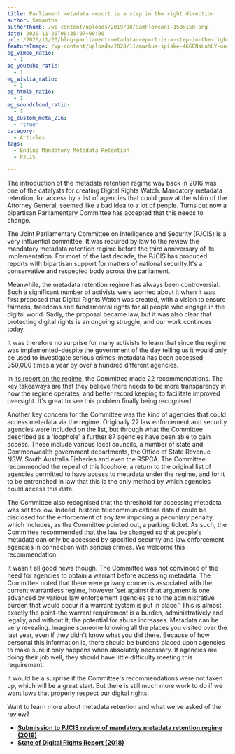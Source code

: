 ```yaml
---
title: Parliament metadata report is a step in the right direction
author: Samantha
authorThumb: /wp-content/uploads/2019/08/SamFloreani-150x150.png
date: 2020-11-20T00:35:07+00:00
url: /2020/11/20/blog-parliament-metadata-report-is-a-step-in-the-right-direction/
featureImage: /wp-content/uploads/2020/11/markus-spiske-466ENaLuhLY-unsplash.jpg
eg_vimeo_ratio:
  - 1
eg_youtube_ratio:
  - 1
eg_wistia_ratio:
  - 1
eg_html5_ratio:
  - 1
eg_soundcloud_ratio:
  - 1
eg_custom_meta_216:
  - 'true'
category:
  - Articles
tags:
  - Ending Mandatory Metadata Retention
  - PJCIS

---
```

The introduction of the metadata retention regime way back in 2016 was one of the catalysts for creating Digital Rights Watch. Mandatory metadata retention, for access by a list of agencies that could grow at the whim of the Attorney General, seemed like a bad idea to a lot of people. Turns out now a bipartisan Parliamentary Committee has accepted that this needs to change.

The Joint Parliamentary Committee on Intelligence and Security (PJCIS) is a very influential committee. It was required by law to the review the mandatory metadata retention regime before the third anniversary of its implementation. For most of the last decade, the PJCIS has produced reports with bipartisan support for matters of national security.It's a conservative and respected body across the parliament.

Meanwhile, the metadata retention regime has always been controversial. Such a significant number of activists were worried about it when it was first proposed that Digital Rights Watch was created, with a vision to ensure fairness, freedoms and fundamental rights for all people who engage in the digital world. Sadly, the proposal became law, but it was also clear that protecting digital rights is an ongoing struggle, and our work continues today.

It was therefore no surprise for many activists to learn that since the regime was implemented–despite the government of the day telling us it would only be used to investigate serious crimes–metadata has been accessed 350,000 times a year by over a hundred different agencies.

In [its report on the regime][1], the Committee made 22 recommendations. The key takeaways are that they believe there needs to be more transparency in how the regime operates, and better record keeping to facilitate improved oversight. It's great to see this problem finally being recognised.

Another key concern for the Committee was the kind of agencies that could access metadata via the regime. Originally 22 law enforcement and security agencies were included on the list, but through what the Committee described as a 'loophole' a further 87 agencies have been able to gain access. These include various local councils, a number of state and Commonwealth government departments, the Office of State Revenue NSW, South Australia Fisheries and even the RSPCA. The Committee recommended the repeal of this loophole, a return to the original list of agencies permitted to have access to metadata under the regime, and for it to be entrenched in law that this is the only method by which agencies could access this data.

The Committee also recognised that the threshold for accessing metadata was set too low. Indeed, historic telecommunications data if could be disclosed for the enforcement of any law imposing a pecuniary penalty, which includes, as the Committee pointed out, a parking ticket. As such, the Committee recommended that the law be changed so that people's metadata can only be accessed by specified security and law enforcement agencies in connection with serious crimes. We welcome this recommendation.

It wasn't all good news though. The Committee was not convinced of the need for agencies to obtain a warrant before accessing metadata. The Committee noted that there were privacy concerns associated with the current warrantless regime, however 'set against that argument is one advanced by various law enforcement agencies as to the administrative burden that would occur if a warrant system is put in place.' This is almost exactly the point–the warrant requirement is a burden, administratively and legally, and without it, the potential for abuse increases. Metadata can be very revealing. Imagine someone knowing all the places you visited over the last year, even if they didn't know what you did there. Because of how personal this information is, there should be burdens placed upon agencies to make sure it only happens when absolutely necessary. If agencies are doing their job well, they should have little difficulty meeting this requirement.

It would be a surprise if the Committee's recommendations were not taken up, which will be a great start. But there is still much more work to do if we want laws that properly respect our digital rights.

Want to learn more about metadata retention and what we've asked of the review?

  * **[Submission to PJCIS review of mandatory metadata retention regime (2019)][2]**
  * **[State of Digital Rights Report (2018)][3]**

 [1]: https://www.aph.gov.au/Parliamentary_Business/Committees/Joint/Intelligence_and_Security/Dataretentionregime/Report
 [2]: https://digitalrightswatch.org.au/2019/07/18/submission-to-pjcis-review-of-mandatory-metadata-retention-regime/
 [3]: https://digitalrightswatch.org.au/2018/05/14/the-state-of-digital-rights/
